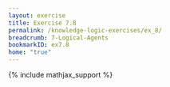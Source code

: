 ```yaml
---
layout: exercise
title: Exercise 7.8
permalink: /knowledge-logic-exercises/ex_8/
breadcrumb: 7-Logical-Agents
bookmarkID: ex7.8
home: "true"
---
```


{% include mathjax_support %}


